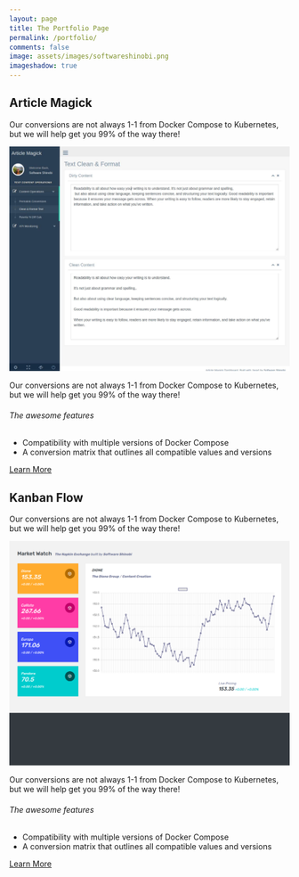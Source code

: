 ```yaml
---
layout: page
title: The Portfolio Page
permalink: /portfolio/
comments: false
image: assets/images/softwareshinobi.png
imageshadow: true
---
```


## Article Magick

Our conversions are not always 1-1 from Docker Compose to Kubernetes, but we will help get you 99% of the way there!

![Article Magick](/assets/imagery/portfolio/articlemagick/cover.png)

Our conversions are not always 1-1 from Docker Compose to Kubernetes, but we will help get you 99% of the way there!

###### The awesome features

* Compatibility with multiple versions of Docker Compose
* A conversion matrix that outlines all compatible values and versions

<a class="btn btn-primary" href="/portfolio/articlemagick">Learn More</a>

## Kanban Flow

Our conversions are not always 1-1 from Docker Compose to Kubernetes, but we will help get you 99% of the way there!

![Article Magick](/assets/imagery/portfolio/kanbanflow/cover.png)

Our conversions are not always 1-1 from Docker Compose to Kubernetes, but we will help get you 99% of the way there!

###### The awesome features

* Compatibility with multiple versions of Docker Compose
* A conversion matrix that outlines all compatible values and versions

<a class="btn btn-primary" href="/portfolio/kanbanflow">Learn More</a>
